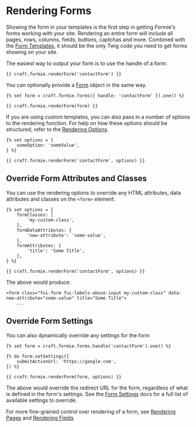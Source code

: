 # Rendering Forms
Showing the form in your templates is the first step in getting Formie's forms working with your site. Rendering an entire form will include all pages, rows, columns, fields, buttons, captchas and more. Combined with the [Form Templates](docs:feature-tour/form-templates), it should be the only Twig code you need to get forms showing on your site.

The easiest way to output your form is to use the handle of a form:

```twig
{{ craft.formie.renderForm('contactForm') }}
```

You can optionally provide a [Form](docs:developers/form) object in the same way.

```twig
{% set form = craft.formie.forms({ handle: 'contactForm' }).one() %}

{{ craft.formie.renderForm(form) }}
```

If you are using custom templates, you can also pass in a number of options to the rendering function. For help on how these options should be structured, refer to the [Rendering Options](docs:template-guides/rendering-options).

```twig
{% set options = {
    someOption: 'someValue',
} %}

{{ craft.formie.renderForm('contactForm', options) }}
```

## Override Form Attributes and Classes
You can use the rendering options to override any HTML attributes, data attributes and classes on the `<form>` element.

```twig
{% set options = {
    formClasses: [
        'my-custom-class',
    ],
    formDataAttributes: {
        'new-attribute': 'some-value',
    },
    formAttributes: {
        'title': 'Some Title',
    },
} %}

{{ craft.formie.renderForm('contactForm', options) }}
```

The above would produce:

```twig
<form class="fui-form fui-labels-above-input my-custom-class" data-new-attribute="some-value" title="Some Title">
    ...
```

## Override Form Settings
You can also dynamically override any settings for the form

```twig
{% set form = craft.formie.forms.handle('contactForm').one() %}

{% do form.setSettings({
    submitActionUrl: 'https://google.com',
}) %}

{{ craft.formie.renderForm(form, options) }}
```

The above would override the redirect URL for the form, regardless of what is defined in the form's settings. See the [Form Settings](docs:developers/form) docs for a full list of available settings to override.

For more fine-grained control over rendering of a form, see [Rendering Pages](docs:template-guides/rendering-pages) and [Rendering Fields](docs:template-guides/rendering-fields)
